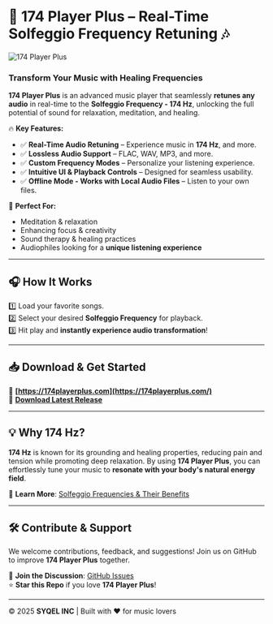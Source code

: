 # 🎵 174 Player Plus – Real-Time Solfeggio Frequency Retuning 🎶  

![174 Player Plus](https://your-image-url.com/banner.png)  

### Transform Your Music with Healing Frequencies  

**174 Player Plus** is an advanced music player that seamlessly **retunes any audio** in real-time to the **Solfeggio Frequency - 174 Hz**, unlocking the full potential of sound for relaxation, meditation, and healing.  

🔥 **Key Features:**  
- ✅ **Real-Time Audio Retuning** – Experience music in **174 Hz**, and more.  
- ✅ **Lossless Audio Support** – FLAC, WAV, MP3, and more.  
- ✅ **Custom Frequency Modes** – Personalize your listening experience.  
- ✅ **Intuitive UI & Playback Controls** – Designed for seamless usability.  
- ✅ **Offline Mode - Works with Local Audio Files** – Listen to your own files.  

🚀 **Perfect For:**  
- Meditation & relaxation  
- Enhancing focus & creativity  
- Sound therapy & healing practices  
- Audiophiles looking for a **unique listening experience**  

---

## 🎧 How It Works  
1️⃣ Load your favorite songs.  
2️⃣ Select your desired **Solfeggio Frequency** for playback.  
3️⃣ Hit play and **instantly experience audio transformation**!  

---

## 📥 Download & Get Started  
🔹 **[https://174playerplus.com](https://174playerplus.com/)**  
🔹 **[Download Latest Release](https://github.com/SYQEL/174-Player-Plus/releases/)**  

---

## 💡 Why 174 Hz?  
**174 Hz** is known for its grounding and healing properties, reducing pain and tension while promoting deep relaxation. By using **174 Player Plus**, you can effortlessly tune your music to **resonate with your body's natural energy field**.  

📌 **Learn More**: [Solfeggio Frequencies & Their Benefits](https://solfeggiofrequencies.org)  

---

## 🛠 Contribute & Support  
We welcome contributions, feedback, and suggestions! Join us on GitHub to improve **174 Player Plus** together.  

💬 **Join the Discussion**: [GitHub Issues](https://github.com/SYQEL/174-Player-Plus/issues)  
⭐ **Star this Repo** if you love **174 Player Plus**!  

---
  
© 2025 **SYQEL INC** | Built with ❤️ for music lovers  
